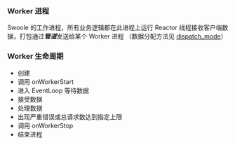 ### Worker 进程
Swoole 的工作进程，所有业务逻辑都在此进程上运行
Reactor 线程接收客户端数据，打包通过***管道***发送给某个 Worker 进程
（数据分配方法见 [dispatch_mode](http://www.baidu.com/)）

### Worker 生命周期
- 创建
- 调用 onWorkerStart
- 进入 EventLoop 等待数据
- 接受数据
- 处理数据
- 出现严重错误或总请求数达到指定上限
- 调用 onWorkerStop
- 结束进程